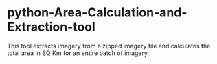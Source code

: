 # python-Area-Calculation-and-Extraction-tool

This tool extracts imagery from a zipped imagery file and calculates the total area in SQ Km for an entire batch of imagery.
